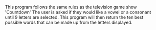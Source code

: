 This program follows the same rules as the television game show 'Countdown'
The user is asked if they would like a vowel or a consonant until 9 letters are selected.
This program will then return the ten best possible words that can be made up from the letters displayed.
